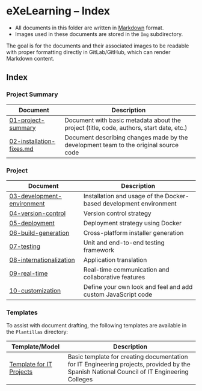 # eXeLearning – Index

* All documents in this folder are written in [Markdown](https://daringfireball.net/projects/markdown/) format.
* Images used in these documents are stored in the `Img` subdirectory.

The goal is for the documents and their associated images to be readable with proper formatting directly in GitLab/GitHub, which can render Markdown content.

## Index

### Project Summary

| Document                                             | Description                                                                             |
| ---------------------------------------------------- | --------------------------------------------------------------------------------------- |
| [01-project-summary](01-project-summary.md)          | Document with basic metadata about the project (title, code, authors, start date, etc.) |
| [02-installation-fixes.md](02-installation-fixes.md) | Document describing changes made by the development team to the original source code    |


### Project

| Document                                                    | Description                                                        |
| ----------------------------------------------------------- | ------------------------------------------------------------------ |
| [03-development-environment](03-development-environment.md) | Installation and usage of the Docker-based development environment |
| [04-version-control](04-version-control.md)                 | Version control strategy                                           |
| [05-deployment](05-deployment.md)                           | Deployment strategy using Docker                                   |
| [06-build-generation](06-build-generation.md)               | Cross-platform installer generation                                |
| [07-testing](07-testing.md)                                 | Unit and end-to-end testing framework                              |
| [08-internationalization](08-internationalization.md)       | Application translation                                            |
| [09-real-time](09-real-time.md)                             | Real-time communication and collaborative features                 |
| [10-customization](10-customization.md)                     | Define your own look and feel and add custom JavaScript code       |

### Templates

To assist with document drafting, the following templates are available in the `Plantillas` directory:

| Template/Model                                            | Description                                                                                                                                |
| --------------------------------------------------------- | ------------------------------------------------------------------------------------------------------------------------------------------ |
| [Template for IT Projects](Plantillas/plantillaNorma.pdf) | Basic template for creating documentation for IT Engineering projects, provided by the Spanish National Council of IT Engineering Colleges |
